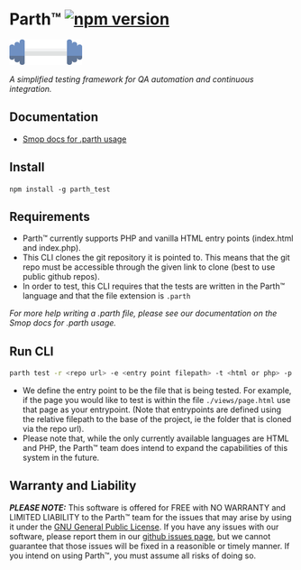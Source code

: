
# Parth™ [![npm version](https://badge.fury.io/js/parth_test.svg)](https://badge.fury.io/js/parth_test)

<img src="./logo/parth_long.png" height="45"/>

_A simplified testing framework for QA automation and continuous integration._

## Documentation

* [Smop docs for .parth usage](https://docs.smop.io/Owners/Getting_Started:_Parth_Files/)

## Install

```
npm install -g parth_test
```

## Requirements

* Parth™ currently supports PHP and vanilla HTML entry points (index.html and index.php).
* This CLI clones the git repository it is pointed to. This means that the git repo must be accessible through the given link to clone (best to use public github repos).
* In order to test, this CLI requires that the tests are written in the Parth™ language and that the file extension is `.parth` 

_For more help writing a .parth file, please see our documentation on the Smop docs for .parth usage._

## Run CLI

```bash
parth test -r <repo url> -e <entry point filepath> -t <html or php> -p <parth filepath>
```

* We define the entry point to be the file that is being tested. For example, if the page you would like to test is within the file `./views/page.html` use that page as your entrypoint. (Note that entrypoints are defined using the relative filepath to the base of the project, ie the folder that is cloned via the repo url).
* Please note that, while the only currently available languages are HTML and PHP, the Parth™ team does intend to expand the capabilities of this system in the future.
  
## Warranty and Liability

**_PLEASE NOTE:_** This software is offered for FREE with NO WARRANTY and LIMITED LIABILITY to the Parth™ team for the issues that may arise by using it under the [GNU General Public License](https://www.gnu.org/licenses/gpl-3.0.en.html). If you have any issues with our software, please report them in our [github issues page](https://github.com/smop-technologies/parth/issues), but we cannot guarantee that those issues will be fixed in a reasonible or timely manner. If you intend on using Parth™, you must assume all risks of doing so.